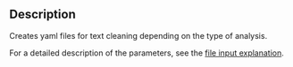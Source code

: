 ## Description
Creates yaml files for text cleaning depending on the type of analysis.

For a detailed description of the parameters, see the [file input explanation](https://github.com/patriChiril/miie_beta/blob/main/documentation/developer_documentation/autoYAML.md).


